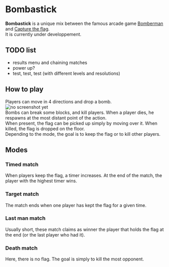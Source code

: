 # Bombastick

**Bombastick** is a unique mix between the famous arcade game
[Bomberman](https://en.wikipedia.org/wiki/Bomberman) and
[Capture the flag](https://en.wikipedia.org/wiki/Capture_the_flag).  
It is currently under developpement.  

## TODO list

- results menu and chaining matches
- power up?
- test, test, test (with different levels and resolutions)

## How to play

Players can move in 4 directions and drop a bomb.  
![no screenshot yet](http://lasconik.github.io/img/screenshots/bombastick1.png)  
Bombs can break some blocks, and kill players. When a player dies, he
respawns at the most distant point of the action.  
When present, the flag can be picked up simply by moving over it. When killed,
the flag is dropped on the floor.  
Depending to the mode, the goal is to keep the flag or to kill other players.

## Modes

### Timed match

When players keep the flag, a timer increases. At the end of the match, the
player with the highest timer wins.

### Target match

The match ends when one player has kept the flag for a given time.  

### Last man match

Usually short, these match claims as winner the player that holds the flag
at the end (or the last player who had it).

### Death match

Here, there is no flag. The goal is simply to kill the most opponent.
